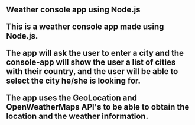 <h2>Weather console app using Node.js

This is a weather console app made using Node.js.

The app will ask the user to enter a city and the console-app will show the user a list of cities with their country, and the user will be able to select the city he/she is looking for.

The app uses the GeoLocation and OpenWeatherMaps API's to be able to obtain the location and the weather information.
